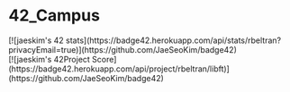 # 42_Campus
<div>
[![jaeskim's 42 stats](https://badge42.herokuapp.com/api/stats/rbeltran?privacyEmail=true)](https://github.com/JaeSeoKim/badge42)
</div>
[![jaeskim's 42Project Score](https://badge42.herokuapp.com/api/project/rbeltran/libft)](https://github.com/JaeSeoKim/badge42)
